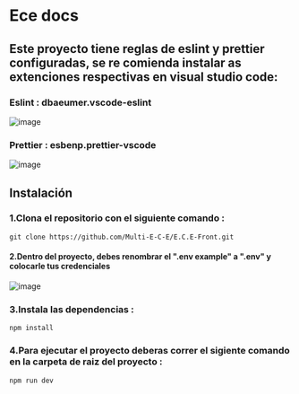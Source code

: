 # Ece docs
## Este proyecto tiene reglas de eslint y prettier configuradas, se re comienda instalar as extenciones respectivas en visual studio code:

### Eslint : dbaeumer.vscode-eslint

![image](https://user-images.githubusercontent.com/85807291/223141938-3e1dc625-0ca6-4074-b227-9dcfb6aadf47.png)


### Prettier : esbenp.prettier-vscode

![image](https://user-images.githubusercontent.com/85807291/223141790-e59a323f-834b-461f-bccf-c767ce136354.png)


## Instalación 

### 1.Clona el repositorio con el siguiente comando :
    git clone https://github.com/Multi-E-C-E/E.C.E-Front.git
    
#### 2.Dentro del proyecto, debes renombrar el ".env example"  a ".env" y colocarle tus credenciales

![image](https://user-images.githubusercontent.com/85807291/225959151-e0091259-1508-4b4b-a0d5-2425acfb4a39.png)

    
    
### 3.Instala las dependencias : 
    npm install

### 4.Para ejecutar el proyecto deberas correr el sigiente comando en la carpeta de raiz del proyecto :
    npm run dev 

